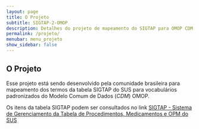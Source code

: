 ```yaml
---
layout: page
title: O Projeto
subtitle: SIGTAP-2-OMOP
description: Detalhes do projeto de mapeamento do SIGTAP para OMOP CDM
permalink: /projeto/
menubar: menu_projeto
show_sidebar: false
---
```


## O Projeto
Esse projeto está sendo desenvolvido pela comunidade brasileira para mapeamento dos termos da tabela SIGTAP do SUS para vocabulários padronizados do Modelo Comum de Dados (_CDM_) OMOP.

Os itens da tabela SIGTAP podem ser consultados no link [SIGTAP - Sistema de Gerenciamento da Tabela de Procedimentos, Medicamentos e OPM do SUS](http://sigtap.datasus.gov.br/tabela-unificada/app/sec/inicio.jsp)
